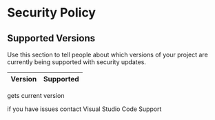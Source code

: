 # Security Policy

## Supported Versions

Use this section to tell people about which versions of your project are
currently being supported with security updates.

| Version | Supported          |
| ------- | ------------------ |
gets current version

if you have issues contact Visual Studio Code Support 
